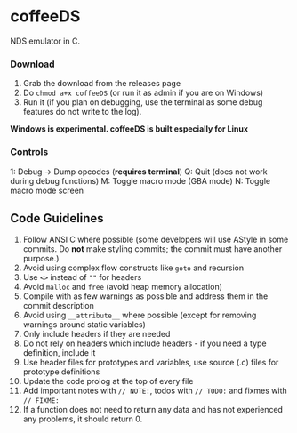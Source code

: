 # coffeeDS
NDS emulator in C.

### Download

1. Grab the download from the releases page
2. Do `chmod a+x coffeeDS` (or run it as admin if you are on Windows)
3. Run it (if you plan on debugging, use the terminal as some debug features do not write to the log).

**Windows is experimental. coffeeDS is built especially for Linux**

### Controls

1: Debug -> Dump opcodes (**requires terminal**)
Q: Quit (does not work during debug functions)
M: Toggle macro mode (GBA mode)
N: Toggle macro mode screen

## Code Guidelines

1. Follow ANSI C where possible (some developers will use AStyle in some commits. Do **not** make styling commits; the commit must have another purpose.)
2. Avoid using complex flow constructs like `goto` and recursion
3. Use `<>` instead of `""` for headers
4. Avoid `malloc` and `free` (avoid heap memory allocation)
5. Compile with as few warnings as possible and address them in the commit description
6. Avoid using `__attribute__` where possible (except for removing warnings around static variables)
7. Only include headers if they are needed
8. Do not rely on headers which include headers - if you need a type definition, include it
9. Use header files for prototypes and variables, use source (.c) files for prototype definitions
10. Update the code prolog at the top of every file
11. Add important notes with `// NOTE:`, todos with `// TODO:` and fixmes with `// FIXME:`
12. If a function does not need to return any data and has not experienced any problems, it should return 0.
